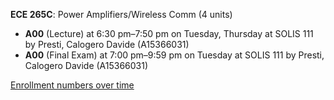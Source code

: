 **ECE 265C**: Power Amplifiers/Wireless Comm (4 units)

- **A00** (Lecture) at 6:30 pm–7:50 pm on Tuesday, Thursday at SOLIS 111 by Presti, Calogero Davide (A15366031)
- **A00** (Final Exam) at 7:00 pm–9:59 pm on Tuesday at SOLIS 111 by Presti, Calogero Davide (A15366031)

[Enrollment numbers over time](./ECE265C.tsv)
